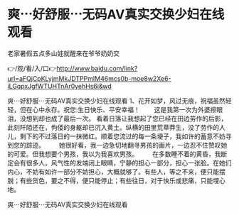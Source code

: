 # 爽⋯好舒服⋯无码AV真实交换少妇在线观看
老家暑假五点多山娃就醒来在爷爷奶奶交

👉/观/看/入/口👉http://www.baidu.com/link?url=aFQjCpKLyjmMkJDTPPmIM46mcs0b-moe8w2Xe6-iLGqpxJgfWTUHTnAr0yehHs6i&wd

爽⋯好舒服⋯无码AV真实交换少妇在线观看	1、花开如梦，风过无痕，祝福虽然轻轻，但在心中永存。祝您:生日快乐、平安幸福！
　　这是我第一次为外婆擦眼泪，没想到却也成了最后一次。
看着日落让我想起了您已经在田边劳作的后影，此刻阡陌还在，佝偻的身躯却已沉入黄土。纵横的田里荒草莽生，没了劳作的人儿，剩下的不过落日的一抹微红。顺着您流过的每一条埂子，我如许的蓄意不妨寻到您的踪迹。
　　她很好看，我一边急切地翻寻男孩的画片，一边忍不住赞叹她的可爱。但我想要个男孩，我以为我喜欢男孩。
　　在多数睡不着的黄昏，我断定会有很多人，风气性的发端闭上眼睛，宁静的担心一部分，担心一张脸。在她们内心，不妨有如许一部分不妨担心，大概就够了。有些人，等之不来，便只能摆脱；有些货色，要之不得，便只能停止；有些往日，对于快乐或悲痛，只能埋心地。

爽⋯好舒服⋯无码AV真实交换少妇在线观看
